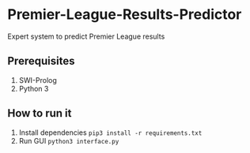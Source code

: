 # Premier-League-Results-Predictor
Expert system to predict Premier League results

## Prerequisites

1. SWI-Prolog
1. Python 3

## How to run it

1. Install dependencies `pip3 install -r requirements.txt`
1. Run GUI `python3 interface.py`